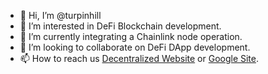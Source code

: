- 👋 Hi, I’m @turpinhill
- 👀 I’m interested in DeFi Blockchain development.
- 🌱 I’m currently integrating a Chainlink node operation.
- 💞️ I’m looking to collaborate on DeFi DApp development.
- 📫 How to reach us [Decentralized Website](https://sinoe.solutions) or [Google Site](https://sites.google.com/turpinhill.com/nasa-space-apps/home).

<!---
turpinhill/turpinhill is a ✨ special ✨ repository because its `README.md` (this file) appears on your GitHub profile.
You can click the Preview link to take a look at your changes.
--->
